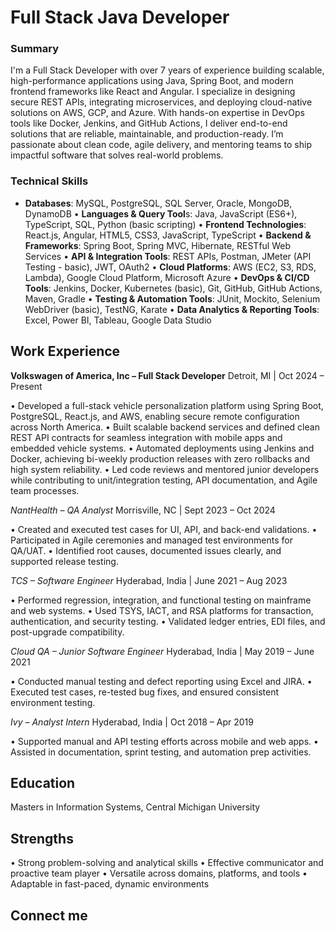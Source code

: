 # Full Stack Java Developer

### Summary

I'm a Full Stack Developer with over 7 years of experience building scalable, high-performance applications using Java, Spring Boot, and modern frontend frameworks like React and Angular. I specialize in designing secure REST APIs, integrating microservices, and deploying cloud-native solutions on AWS, GCP, and Azure. With hands-on expertise in DevOps tools like Docker, Jenkins, and GitHub Actions, I deliver end-to-end solutions that are reliable, maintainable, and production-ready. I’m passionate about clean code, agile delivery, and mentoring teams to ship impactful software that solves real-world problems.

### Technical Skills

- **Databases**: MySQL, PostgreSQL, SQL Server, Oracle, MongoDB, DynamoDB
• **Languages & Query Tool**s: Java, JavaScript (ES6+), TypeScript, SQL, Python (basic scripting)
• **Frontend Technologies**: React.js, Angular, HTML5, CSS3, JavaScript, TypeScript
• **Backend & Frameworks**: Spring Boot, Spring MVC, Hibernate, RESTful Web Services
• **API & Integration Tools**: REST APIs, Postman, JMeter (API Testing - basic), JWT, OAuth2
• **Cloud Platforms**: AWS (EC2, S3, RDS, Lambda), Google Cloud Platform, Microsoft Azure
• **DevOps & CI/CD Tools**: Jenkins, Docker, Kubernetes (basic), Git, GitHub, GitHub Actions, Maven, Gradle
• **Testing & Automation Tools**: JUnit, Mockito, Selenium WebDriver (basic), TestNG, Karate
• **Data Analytics & Reporting Tools**: Excel, Power BI, Tableau, Google Data Studio


## Work Experience

**Volkswagen of America, Inc – Full Stack Developer**
Detroit, MI | Oct 2024 – Present

•⁠  Developed a full-stack vehicle personalization platform using Spring Boot, PostgreSQL, React.js, and AWS, enabling secure remote configuration across North America.
•  ⁠Built scalable backend services and defined clean REST API contracts for seamless integration with mobile apps and embedded vehicle systems.
•  ⁠Automated deployments using Jenkins and Docker, achieving bi-weekly production releases with zero rollbacks and high system reliability.
•  ⁠Led code reviews and mentored junior developers while contributing to unit/integration testing, API documentation, and Agile team processes.

*NantHealth – QA Analyst*
Morrisville, NC | Sept 2023 – Oct 2024

•⁠  ⁠Created and executed test cases for UI, API, and back-end validations.
•⁠  ⁠Participated in Agile ceremonies and managed test environments for QA/UAT.
•⁠  ⁠Identified root causes, documented issues clearly, and supported release testing.

*TCS – Software Engineer*
Hyderabad, India | June 2021 – Aug 2023

•⁠  ⁠Performed regression, integration, and functional testing on mainframe and web systems.
•⁠  ⁠Used TSYS, IACT, and RSA platforms for transaction, authentication, and security testing.
•⁠  ⁠Validated ledger entries, EDI files, and post-upgrade compatibility.

*Cloud QA – Junior Software Engineer*
Hyderabad, India | May 2019 – June 2021

•⁠  ⁠Conducted manual testing and defect reporting using Excel and JIRA.
•⁠  ⁠Executed test cases, re-tested bug fixes, and ensured consistent environment testing.

*Ivy – Analyst Intern*
Hyderabad, India | Oct 2018 – Apr 2019

•⁠  ⁠Supported manual and API testing efforts across mobile and web apps.
•⁠  ⁠Assisted in documentation, sprint testing, and automation prep activities.


## Education

Masters in Information Systems, Central Michigan University

## Strengths

•⁠  ⁠Strong problem-solving and analytical skills
•⁠  ⁠Effective communicator and proactive team player
•⁠  ⁠Versatile across domains, platforms, and tools
•⁠  ⁠Adaptable in fast-paced, dynamic environments
  
## Connect me
